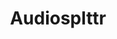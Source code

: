 ---
slug: audiosplttr
title: Audiosplttr
description: Настольное приложение для автоматического разделения входной аудиодорожки на фрагменты по уровню шума
subpage: false
tags: ["C#", "WPF"]
---